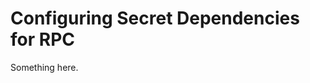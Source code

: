 [title]: # (Configuring Secret Dependencies for RPC)
[tags]: # (XXX)
[priority]: # (2969)
# Configuring Secret Dependencies for RPC
Something here.
